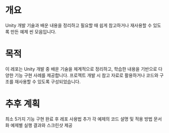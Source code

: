 # 개요
Unity 개발 기술과 배운 내용을 정리하고 필요할 때 쉽게 참고하거나 재사용할 수 있도록 만든 예제 씬 모음입니다.


# 목적
이 레포는 Unity 개발 중 배운 기술을 체계적으로 정리하고, 학습한 내용을 기반으로 다양한 기능 구현 사례를 제공합니다. 
프로젝트 개발 시 참고 자료로 활용하거나 코드와 구조를 재사용할 수 있도록 구성되었습니다.


# 추후 계획
최소 5가지 기능 구현 완료 후 레포 사용법 추가
각 예제의 코드 설명 및 적용 방법 문서화
예제별 실행 결과와 스크린샷 제공